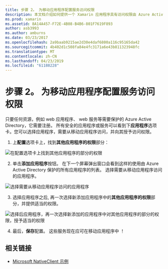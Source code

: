 ```yaml
---
title: 步骤 2。 为移动应用程序配置服务访问权限
description: 本文档介绍如何提供一个 Xamarin 应用程序具有访问权限由 Azure Active Directory 保护的 Azure 应用程序。
ms.prod: xamarin
ms.assetid: 8A14A457-F72E-4B08-B4B6-801F7619F893
author: asb3993
ms.author: amburns
ms.date: 03/23/2017
ms.openlocfilehash: 2a9baab9215ae2d30e4daf6800a116c95165da42
ms.sourcegitcommit: 4b402d1c508fa84e4fc3171a6e43b811323948fc
ms.translationtype: MT
ms.contentlocale: zh-CN
ms.lasthandoff: 04/23/2019
ms.locfileid: "61188228"
---
```

# <a name="step-2-configure-service-access-for-mobile-application"></a>步骤 2。 为移动应用程序配置服务访问权限

只要任何资源，例如 web 应用程序、 web 服务等需要保护的 Azure Active Directory，它需要注册。 所有安全的应用程序或服务可以看到下**应用程序**选项卡。您可以选择应用程序，需要从移动应用程序访问，并向其授予访问权限。

1. 上**配置**选项卡上，找到**其他应用程序的权限**部分：

  ![](configure-images/2.1-configure.png "在配置选项卡上找到其他应用程序的部分的权限")

2.  单击**添加应用程序**按钮。 在下一个屏幕弹出窗口会看到这样的使用由 Azure Active Directory 保护的所有应用程序的列表。 选择需要从移动应用程序访问的应用程序。

  ![](configure-images/2.2-add-application.png "选择需要从移动应用程序访问的应用程序")

3. 选择应用程序之后, 再一次选择新添加应用程序中的**其他应用程序的权限**部分，并提供适当的权限。

  ![](configure-images/2.3-permissions.png "选择后应用程序，再一次选择新添加的应用程序中对其他应用程序的部分的权限，授予适当的权限")

4. 最后，**保存**配置。 这些服务现在应可在移动应用程序中 ！



## <a name="related-links"></a>相关链接

- [Microsoft NativeClient 示例](https://github.com/AzureADSamples/NativeClient-MultiTarget-DotNet)
